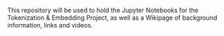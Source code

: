 This repository will be used to hold the Jupyter Notebooks for the Tokenization & Embedding Project, as well as a Wikipage of background information, links and videos.

